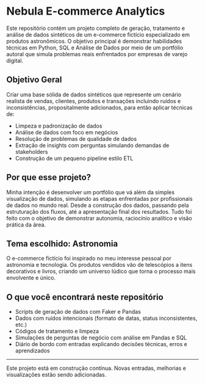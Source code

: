 # Nebula E-commerce Analytics

Este repositório contém um projeto completo de geração, tratamento e análise de dados sintéticos de um e-commerce fictício especializado em produtos astronômicos. O objetivo principal é demonstrar habilidades técnicas em Python, SQL e Análise de Dados por meio de um portfólio autoral que simula problemas reais enfrentados por empresas de varejo digital.

## Objetivo Geral

Criar uma base sólida de dados sintéticos que represente um cenário realista de vendas, clientes, produtos e transações incluindo ruídos e inconsistências, propositalmente adicionados, para então aplicar técnicas de:

- Limpeza e padronização de dados
- Análise de dados com foco em negócios
- Resolução de problemas de qualidade de dados
- Extração de insights com perguntas simulando demandas de stakeholders
- Construção de um pequeno pipeline estilo ETL

## Por que esse projeto?

Minha intenção é desenvolver um portfólio que vá além da simples visualização de dados, simulando as etapas enfrentadas por profissionais de dados no mundo real. Desde a construção dos dados, passando pela estruturação dos fluxos, até a apresentação final dos resultados. Tudo foi feito com o objetivo de demonstrar autonomia, raciocínio analítico e visão prática da área.

## Tema escolhido: Astronomia

O e-commerce fictício foi inspirado no meu interesse pessoal por astronomia e tecnologia. Os produtos vendidos vão de telescópios a itens decorativos e livros, criando um universo lúdico que torna o processo mais envolvente e único.

## O que você encontrará neste repositório

- Scripts de geração de dados com Faker e Pandas
- Dados com ruídos intencionais (formato de datas, status inconsistentes, etc.)
- Códigos de tratamento e limpeza
- Simulações de perguntas de negócio com análise em Pandas e SQL
- Diário de bordo com entradas explicando decisões técnicas, erros e aprendizados

---

Este projeto está em construção contínua. Novas entradas, melhorias e visualizações estão sendo adicionadas.
